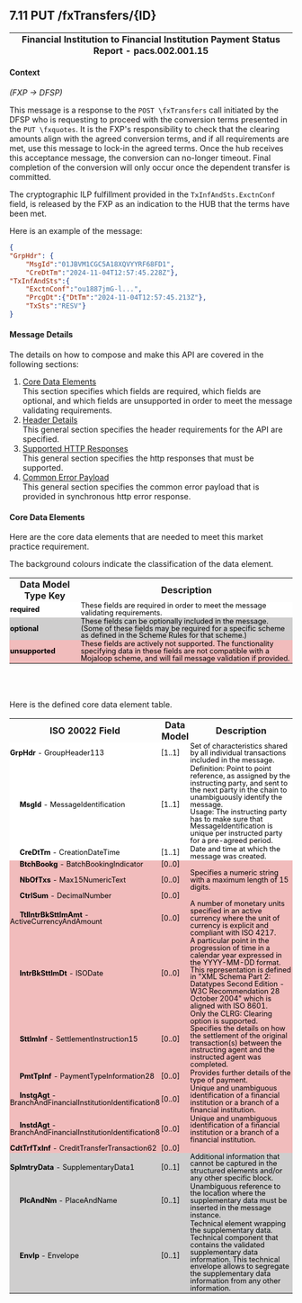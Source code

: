 ## 7.11 PUT /fxTransfers/{ID}

| Financial Institution to Financial Institution Payment Status Report - **pacs.002.001.15**|
|--|

#### Context 
*(FXP -> DFSP)*

This message is a response to the `POST \fxTransfers` call initiated by the DFSP who is requesting to proceed with the conversion terms presented in the `PUT \fxquotes`. It is the FXP's responsibility to check that the clearing amounts align with the agreed conversion terms, and if all requirements are met, use this message to lock-in the agreed terms. Once the hub receives this acceptance message, the conversion can no-longer timeout. Final completion of the conversion will only occur once the dependent transfer is committed. 

The cryptographic ILP fulfillment provided in the `TxInfAndSts.ExctnConf` field, is released by the FXP as an indication to the HUB that the terms have been met. 

Here is an example of the message:
```json
{
"GrpHdr": {
    "MsgId":"01JBVM1CGC5A18XQVYYRF68FD1",
    "CreDtTm":"2024-11-04T12:57:45.228Z"},
"TxInfAndSts":{
    "ExctnConf":"ou1887jmG-l...",
    "PrcgDt":{"DtTm":"2024-11-04T12:57:45.213Z"},
    "TxSts":"RESV"}
}
```
#### Message Details
The details on how to compose and make this API are covered in the following sections:
1. [Core Data Elements](#core-data-elements)<br>This section specifies which fields are required, which fields are optional, and which fields are unsupported in order to meet the message validating requirements.
2. [Header Details](../MarketPracticeDocument.md#331-header-details)<br> This general section specifies the header requirements for the API are specified.
3. [Supported HTTP Responses](../MarketPracticeDocument.md#332-supported-http-responses)<br> This general section specifies the http responses that must be supported.
4. [Common Error Payload](../MarketPracticeDocument.md#333-common-error-payload)<br> This general section specifies the common error payload that is provided in synchronous http error response.

#### Core Data Elements
Here are the core data elements that are needed to meet this market practice requirement.

The background colours indicate the classification of the data element.

   <style>
    td:nth-child(1) {
        width: 25%;
    }
    tr.unsupported {  
    color: black;
    background-color:rgb(241, 188, 188);
    font-size:0.8em;
    line-height: 1; /* Adjust the line height as needed */
    }
    tr.required {  
    color: black;
    background-color: white;
    font-size:0.8em;
    line-height: 1; /* Adjust the line height as needed */
    }
    tr.optional {  
    color: black;
    background-color:rgb(207, 206, 206);
    font-size:0.8em;
    line-height: 1; /* Adjust the line height as needed */
    }
    td, th {
        padding: 1px;
        margin: 1px; 
    }  
  </style>

  <table> <tr> <th>Data Model Type Key</th> <th>Description</th> </tr>
   <tr class="required"> <td><b>required</b></td><td>These fields are required in order to meet the message validating requirements.</td></tr>
   <tr class="optional"> <td><b>optional</b></td><td>These fields can be optionally included in the message. (Some of these fields may be required for a specific scheme as defined in the Scheme Rules for that scheme.)</td></tr>
   <tr class="unsupported"> <td><b>unsupported</b></td><td>These fields are actively not supported. The functionality specifying data in these fields are not compatible with a Mojaloop scheme, and will fail message validation if provided.</td></tr>
  </table>
   <br><br>
    

Here is the defined core data element table.

<table>
  <tr>
    <th>ISO 20022 Field</th>
    <th>Data Model</th>
    <th>Description</th>
  </tr>
      <tr class=required><td>  <b>GrpHdr</b> - GroupHeader113</td><td>[1..1]</td><td>Set of characteristics shared by all individual transactions included in the message.<br></td></tr>
<tr class=required><td>&nbsp;&nbsp;&nbsp;&nbsp;  <b>MsgId</b> - MessageIdentification</td><td>[1..1]</td><td>Definition: Point to point reference, as assigned by the instructing party, and sent to the next party in the chain to unambiguously identify the message.<br>Usage: The instructing party has to make sure that MessageIdentification is unique per instructed party for a pre-agreed period.<br></td></tr>
<tr class=required><td>&nbsp;&nbsp;&nbsp;&nbsp;  <b>CreDtTm</b> - CreationDateTime</td><td>[1..1]</td><td>Date and time at which the message was created.<br></td></tr>
<tr class=unsupported><td>&nbsp;&nbsp;&nbsp;&nbsp;  <b>BtchBookg</b> - BatchBookingIndicator</td><td>[0..0]</td><td></td></tr>
<tr class=unsupported><td>&nbsp;&nbsp;&nbsp;&nbsp;  <b>NbOfTxs</b> - Max15NumericText</td><td>[0..0]</td><td>Specifies a numeric string with a maximum length of 15 digits.<br></td></tr>
<tr class=unsupported><td>&nbsp;&nbsp;&nbsp;&nbsp;  <b>CtrlSum</b> - DecimalNumber</td><td>[0..0]</td><td></td></tr>
<tr class=unsupported><td>&nbsp;&nbsp;&nbsp;&nbsp;  <b>TtlIntrBkSttlmAmt</b> - ActiveCurrencyAndAmount</td><td>[0..0]</td><td>A number of monetary units specified in an active currency where the unit of currency is explicit and compliant with ISO 4217.<br></td></tr>
<tr class=unsupported><td>&nbsp;&nbsp;&nbsp;&nbsp;  <b>IntrBkSttlmDt</b> - ISODate</td><td>[0..0]</td><td>A particular point in the progression of time in a calendar year expressed in the YYYY-MM-DD format. This representation is defined in "XML Schema Part 2: Datatypes Second Edition - W3C Recommendation 28 October 2004" which is aligned with ISO 8601.<br></td></tr>
<tr class=unsupported><td>&nbsp;&nbsp;&nbsp;&nbsp;  <b>SttlmInf</b> - SettlementInstruction15</td><td>[0..0]</td><td>Only the CLRG: Clearing option is supported.<br>Specifies the details on how the settlement of the original transaction(s) between the<br>instructing agent and the instructed agent was completed.<br></td></tr>
<tr class=unsupported><td>&nbsp;&nbsp;&nbsp;&nbsp;  <b>PmtTpInf</b> - PaymentTypeInformation28</td><td>[0..0]</td><td>Provides further details of the type of payment.<br></td></tr>
<tr class=unsupported><td>&nbsp;&nbsp;&nbsp;&nbsp;  <b>InstgAgt</b> - BranchAndFinancialInstitutionIdentification8</td><td>[0..0]</td><td>Unique and unambiguous identification of a financial institution or a branch of a financial institution.<br></td></tr>
<tr class=unsupported><td>&nbsp;&nbsp;&nbsp;&nbsp;  <b>InstdAgt</b> - BranchAndFinancialInstitutionIdentification8</td><td>[0..0]</td><td>Unique and unambiguous identification of a financial institution or a branch of a financial institution.<br></td></tr>
<tr class=unsupported><td>  <b>CdtTrfTxInf</b> - CreditTransferTransaction62</td><td>[0..0]</td><td></td></tr>
<tr class=optional><td>  <b>SplmtryData</b> - SupplementaryData1</td><td>[0..1]</td><td>Additional information that cannot be captured in the structured elements and/or any other specific block.<br></td></tr>
<tr class=optional><td>&nbsp;&nbsp;&nbsp;&nbsp;  <b>PlcAndNm</b> - PlaceAndName</td><td>[0..1]</td><td>Unambiguous reference to the location where the supplementary data must be inserted in the message instance.<br></td></tr>
<tr class=optional><td>&nbsp;&nbsp;&nbsp;&nbsp;  <b>Envlp</b> - Envelope</td><td>[0..1]</td><td>Technical element wrapping the supplementary data.<br>Technical component that contains the validated supplementary data information. This technical envelope allows to segregate the supplementary data information from any other information.<br></td></tr>
</table>

